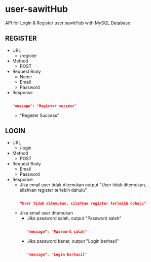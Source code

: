 # user-sawitHub
API for Login &amp; Register user sawitHub with MySQL Database

## REGISTER
- URL
  - /register
- Method
  - POST
- Request Body
  - Name
  - Email
  - Password
- Response
  ```json

  "message": "Register success"

  ```
  - "Register Success"
## LOGIN
- URL
  - /login
- Method
  - POST
- Request Body
  - Email
  - Password
- Response
  - Jika email user tidak ditemukan output "User tidak ditemukan, silahkan register terlebih dahulu"
    ```json

    "User tidak ditemukan, silahkan register terlebih dahulu"

    ```
  - Jika email user ditemukan
    - Jika password salah, output "Password salah"
      ```json

      "message": "Password salah"

      ```
    - Jika password benar, output "Login berhasil"
      ```json

      "message": "Login berhasil"

      ```
